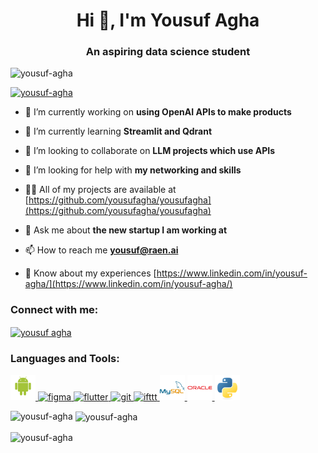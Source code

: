 <h1 align="center">Hi 👋, I'm Yousuf Agha</h1>
<h3 align="center">An aspiring data science student</h3>

<p align="left"> <img src="https://komarev.com/ghpvc/?username=yousuf-agha&label=Profile%20views&color=0e75b6&style=flat" alt="yousuf-agha" /> </p>

<p align="left"> <a href="https://github.com/ryo-ma/github-profile-trophy"><img src="https://github-profile-trophy.vercel.app/?username=yousuf-agha" alt="yousuf-agha" /></a> </p>

- 🔭 I’m currently working on **using OpenAI APIs to make products**

- 🌱 I’m currently learning **Streamlit and Qdrant**

- 👯 I’m looking to collaborate on **LLM projects which use APIs**

- 🤝 I’m looking for help with **my networking and skills**

- 👨‍💻 All of my projects are available at [https://github.com/yousufagha/yousufagha](https://github.com/yousufagha/yousufagha)

- 💬 Ask me about **the new startup I am working at**

- 📫 How to reach me **yousuf@raen.ai**

- 📄 Know about my experiences [https://www.linkedin.com/in/yousuf-agha/](https://www.linkedin.com/in/yousuf-agha/)

<h3 align="left">Connect with me:</h3>
<p align="left">
<a href="https://linkedin.com/in/yousuf agha" target="blank"><img align="center" src="https://raw.githubusercontent.com/rahuldkjain/github-profile-readme-generator/master/src/images/icons/Social/linked-in-alt.svg" alt="yousuf agha" height="30" width="40" /></a>
</p>

<h3 align="left">Languages and Tools:</h3>
<p align="left"> <a href="https://developer.android.com" target="_blank" rel="noreferrer"> <img src="https://raw.githubusercontent.com/devicons/devicon/master/icons/android/android-original-wordmark.svg" alt="android" width="40" height="40"/> </a> <a href="https://www.figma.com/" target="_blank" rel="noreferrer"> <img src="https://www.vectorlogo.zone/logos/figma/figma-icon.svg" alt="figma" width="40" height="40"/> </a> <a href="https://flutter.dev" target="_blank" rel="noreferrer"> <img src="https://www.vectorlogo.zone/logos/flutterio/flutterio-icon.svg" alt="flutter" width="40" height="40"/> </a> <a href="https://git-scm.com/" target="_blank" rel="noreferrer"> <img src="https://www.vectorlogo.zone/logos/git-scm/git-scm-icon.svg" alt="git" width="40" height="40"/> </a> <a href="https://ifttt.com/" target="_blank" rel="noreferrer"> <img src="https://www.vectorlogo.zone/logos/ifttt/ifttt-ar21.svg" alt="ifttt" width="40" height="40"/> </a> <a href="https://www.mysql.com/" target="_blank" rel="noreferrer"> <img src="https://raw.githubusercontent.com/devicons/devicon/master/icons/mysql/mysql-original-wordmark.svg" alt="mysql" width="40" height="40"/> </a> <a href="https://www.oracle.com/" target="_blank" rel="noreferrer"> <img src="https://raw.githubusercontent.com/devicons/devicon/master/icons/oracle/oracle-original.svg" alt="oracle" width="40" height="40"/> </a> <a href="https://www.python.org" target="_blank" rel="noreferrer"> <img src="https://raw.githubusercontent.com/devicons/devicon/master/icons/python/python-original.svg" alt="python" width="40" height="40"/> </a> </p>

<p><img align="left" src="https://github-readme-stats.vercel.app/api/top-langs?username=yousuf-agha&show_icons=true&locale=en&layout=compact" alt="yousuf-agha" /></p>

<p>&nbsp;<img align="center" src="https://github-readme-stats.vercel.app/api?username=yousuf-agha&show_icons=true&locale=en" alt="yousuf-agha" /></p>

<p><img align="center" src="https://github-readme-streak-stats.herokuapp.com/?user=yousuf-agha&" alt="yousuf-agha" /></p>
